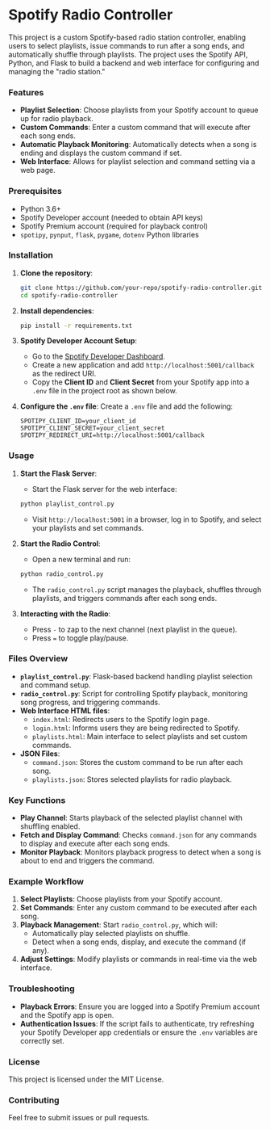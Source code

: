 # Spotify Radio Controller

This project is a custom Spotify-based radio station controller, enabling users to select playlists, issue commands to run after a song ends, and automatically shuffle through playlists. The project uses the Spotify API, Python, and Flask to build a backend and web interface for configuring and managing the "radio station."

### Features
- **Playlist Selection**: Choose playlists from your Spotify account to queue up for radio playback.
- **Custom Commands**: Enter a custom command that will execute after each song ends.
- **Automatic Playback Monitoring**: Automatically detects when a song is ending and displays the custom command if set.
- **Web Interface**: Allows for playlist selection and command setting via a web page.

### Prerequisites
- Python 3.6+
- Spotify Developer account (needed to obtain API keys)
- Spotify Premium account (required for playback control)
- `spotipy`, `pynput`, `flask`, `pygame`, `dotenv` Python libraries

### Installation

1. **Clone the repository**:
   ```bash
   git clone https://github.com/your-repo/spotify-radio-controller.git
   cd spotify-radio-controller
   ```

2. **Install dependencies**:
   ```bash
   pip install -r requirements.txt
   ```

3. **Spotify Developer Account Setup**:
   - Go to the [Spotify Developer Dashboard](https://developer.spotify.com/dashboard/applications).
   - Create a new application and add `http://localhost:5001/callback` as the redirect URI.
   - Copy the **Client ID** and **Client Secret** from your Spotify app into a `.env` file in the project root as shown below.

4. **Configure the `.env` file**:
   Create a `.env` file and add the following:
   ```plaintext
   SPOTIPY_CLIENT_ID=your_client_id
   SPOTIPY_CLIENT_SECRET=your_client_secret
   SPOTIPY_REDIRECT_URI=http://localhost:5001/callback
   ```

### Usage

1. **Start the Flask Server**:
   - Start the Flask server for the web interface:
   ```bash
   python playlist_control.py
   ```

   - Visit `http://localhost:5001` in a browser, log in to Spotify, and select your playlists and set commands.

2. **Start the Radio Control**:
   - Open a new terminal and run:
   ```bash
   python radio_control.py
   ```
   - The `radio_control.py` script manages the playback, shuffles through playlists, and triggers commands after each song ends.

3. **Interacting with the Radio**:
   - Press `-` to zap to the next channel (next playlist in the queue).
   - Press `=` to toggle play/pause.

### Files Overview

- **`playlist_control.py`**: Flask-based backend handling playlist selection and command setup.
- **`radio_control.py`**: Script for controlling Spotify playback, monitoring song progress, and triggering commands.
- **Web Interface HTML files**:
  - `index.html`: Redirects users to the Spotify login page.
  - `login.html`: Informs users they are being redirected to Spotify.
  - `playlists.html`: Main interface to select playlists and set custom commands.
- **JSON Files**:
  - `command.json`: Stores the custom command to be run after each song.
  - `playlists.json`: Stores selected playlists for radio playback.

### Key Functions

- **Play Channel**: Starts playback of the selected playlist channel with shuffling enabled.
- **Fetch and Display Command**: Checks `command.json` for any commands to display and execute after each song ends.
- **Monitor Playback**: Monitors playback progress to detect when a song is about to end and triggers the command.

### Example Workflow
1. **Select Playlists**: Choose playlists from your Spotify account.
2. **Set Commands**: Enter any custom command to be executed after each song.
3. **Playback Management**: Start `radio_control.py`, which will:
   - Automatically play selected playlists on shuffle.
   - Detect when a song ends, display, and execute the command (if any).
4. **Adjust Settings**: Modify playlists or commands in real-time via the web interface.

### Troubleshooting

- **Playback Errors**: Ensure you are logged into a Spotify Premium account and the Spotify app is open.
- **Authentication Issues**: If the script fails to authenticate, try refreshing your Spotify Developer app credentials or ensure the `.env` variables are correctly set.

### License
This project is licensed under the MIT License.

### Contributing
Feel free to submit issues or pull requests.
